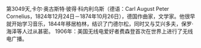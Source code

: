 第3049天,卡尔·奥古斯特·彼得·科内利乌斯（德语：Carl August Peter Cornelius，1824年12月24日－1874年10月26日），德国作曲家，文学家。他很早就开始学习音乐，1844年移居柏林，结识了门德尔松，同时又与艾兴多夫，保罗·海泽等人过从甚密。
1906年：美国无线电爱好者费森登首次在世界上进行了无线电广播。